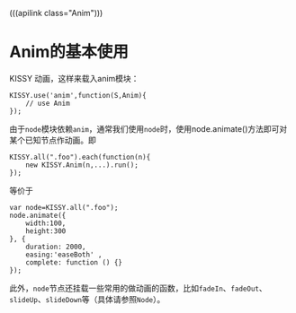 (((apilink class="Anim")))
# Anim的基本使用

KISSY 动画，这样来载入anim模块：
```
KISSY.use('anim',function(S,Anim){
    // use Anim
});
```
由于`node`模块依赖`anim`，通常我们使用`node`时，使用node.animate()方法即可对某个已知节点作动画。即
```
KISSY.all(".foo").each(function(n){
    new KISSY.Anim(n,...).run();
});
```
等价于
```
var node=KISSY.all(".foo");
node.animate({
    width:100,
    height:300
}, {
    duration: 2000,
    easing:'easeBoth' ,
    complete: function () {}
});
```
此外，`node`节点还挂载一些常用的做动画的函数，比如`fadeIn`、`fadeOut`、`slideUp`、`slideDown`等（具体请参照`Node`）。